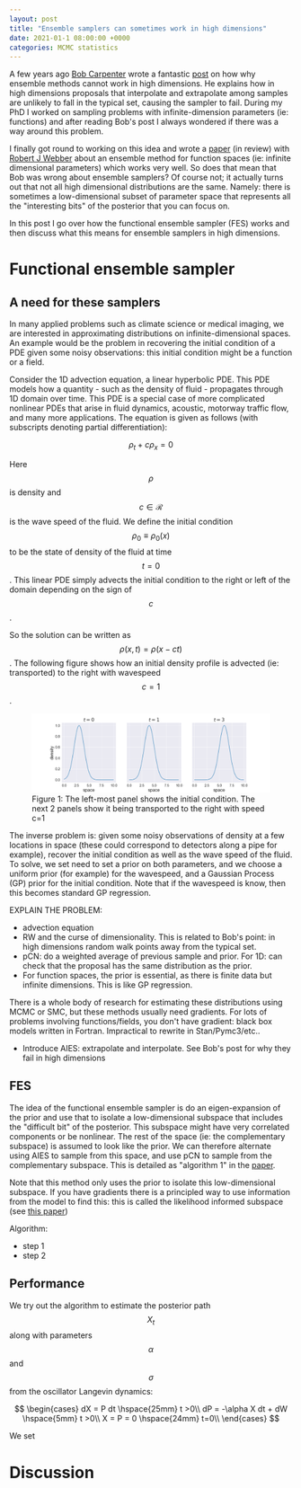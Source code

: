 ```yaml
---
layout: post
title: "Ensemble samplers can sometimes work in high dimensions"
date: 2021-01-1 08:00:00 +0000
categories: MCMC statistics
---
```


A few years ago [Bob Carpenter](https://bob-carpenter.github.io/) wrote a fantastic [post](https://statmodeling.stat.columbia.edu/2017/03/15/ensemble-methods-doomed-fail-high-dimensions/) on how why ensemble methods cannot work in high dimensions. He explains how in high dimensions proposals that interpolate and extrapolate among samples are unlikely to fall in the typical set, causing the sampler to fail. During my PhD I worked on sampling problems with infinite-dimension parameters (ie: functions) and after reading Bob's post I always wondered if there was a way around this problem.

I finally got round to working on this idea and wrote a [paper](https://arxiv.org/pdf/2010.15181.pdf) (in review) with [Robert J Webber](https://cims.nyu.edu/~rw2515/) about an ensemble method for function spaces (ie: infinite dimensional parameters) which works very well. So does that mean that Bob was wrong about ensemble samplers? Of course not; it actually turns out that not all high dimensional distributions are the same. Namely: there is sometimes a low-dimensional subset of parameter space that represents all the "interesting bits" of the posterior that you can focus on.

In this post I go over how the functional ensemble sampler (FES) works and then discuss what this means for ensemble samplers in high dimensions.


# Functional ensemble sampler

## A need for these samplers

In many applied problems such as climate science or medical imaging, we are interested in approximating distributions on infinite-dimensional spaces. An example would be the problem in recovering the initial condition of a PDE given some noisy observations: this initial condition might be a function or a field.

Consider the 1D advection equation, a linear hyperbolic PDE. This PDE models how a quantity - such as the density of fluid - propagates through 1D domain over time. This PDE is a special case of more complicated nonlinear PDEs that arise in fluid dynamics, acoustic, motorway traffic flow, and many more applications. The equation is given as follows (with subscripts denoting partial differentiation):

$$\rho_t + c \rho_x = 0$$

Here $$\rho$$ is density and $$c \in \mathcal{R}$$ is the wave speed of the fluid. We define the initial condition $$\rho_0 \equiv \rho_0(x)$$ to be the state of density of the fluid at time $$t=0$$. This linear PDE simply advects the initial condition to the right or left of the domain depending on the sign of $$c$$.

So the solution can be written as $$\rho(x,t) = \rho(x-ct)$$. The following figure shows how an initial density profile is advected (ie: transported) to the right with wavespeed $$c=1$$.



<figure class="post_figure post_figure_larger">
  <img src="/assets/FES_post/advection_solution.png">
  <figcaption>Figure 1: The left-most panel shows the initial condition. The next 2 panels show it being transported to the right with speed c=1</figcaption>
</figure>

The inverse problem is: given some noisy observations of density at a few locations in space (these could correspond to detectors along a pipe for example), recover the initial condition as well as the wave speed of the fluid. To solve, we set need to set a prior on both parameters, and we choose a uniform prior (for example) for the wavespeed, and a Gaussian Process (GP) prior for the initial condition. Note that if the wavespeed is know, then this becomes standard GP regression.



EXPLAIN THE PROBLEM:

- advection equation
- RW and the curse of dimensionality. This is related to Bob's point: in high dimensions random walk points away from the typical set.
- pCN: do a weighted average of previous sample and prior. For 1D: can check that the proposal has the same distribution as the prior.
- For function spaces, the prior is essential, as there is finite data but infinite dimensions. This is like GP regression.


There is a whole body of research for estimating these distributions using MCMC or SMC, but these methods usually need gradients. For lots of problems involving functions/fields, you don't have gradient: black box models written in Fortran. Impractical to rewrite in Stan/Pymc3/etc..

- Introduce AIES: extrapolate and interpolate. See Bob's post for why they fail in high dimensions

## FES

The idea of the functional ensemble sampler is do an eigen-expansion of the prior and use that to isolate a low-dimensional subspace that includes the "difficult bit" of the posterior. This subspace might have very correlated components or be nonlinear. The rest of the space (ie: the complementary subspace) is assumed to look like the prior. We can therefore alternate using AIES to sample from this space, and use pCN to sample from the complementary subspace. This is detailed as "algorithm 1" in the [paper](https://arxiv.org/pdf/2010.15181.pdf).

Note that this method only uses the prior to isolate this low-dimensional subspace. If you have gradients there is a principled way to use information from the model to find this: this is called the likelihood informed subspace (see [this paper](https://arxiv.org/abs/1403.4680))


Algorithm:

- step 1
- step 2

## Performance

We try out the algorithm to estimate the posterior path $$X_t$$ along with parameters $$\alpha$$ and $$\sigma$$ from the oscillator Langevin dynamics:

$$
\begin{cases}
dX = P dt \hspace{25mm} t >0\\
dP = -\alpha X dt + dW \hspace{5mm} t >0\\
X = P = 0 \hspace{24mm} t=0\\
\end{cases}
$$

We set


# Discussion
